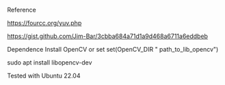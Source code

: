 
Reference

https://fourcc.org/yuv.php

https://gist.github.com/Jim-Bar/3cbba684a71d1a9d468a6711a6eddbeb

Dependence
Install OpenCV or set set(OpenCV_DIR " path_to_lib_opencv")

sudo apt install libopencv-dev

Tested with Ubuntu 22.04

